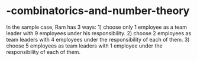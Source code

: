 # -combinatorics-and-number-theory
In the sample case, Ram has 3 ways: 1) choose only 1 employee as a team leader with 9 employees under his responsibility. 2) choose 2 employees as team leaders with 4 employees under the responsibility of each of them. 3) choose 5 employees as team leaders with 1 employee under the responsibility of each of them.
